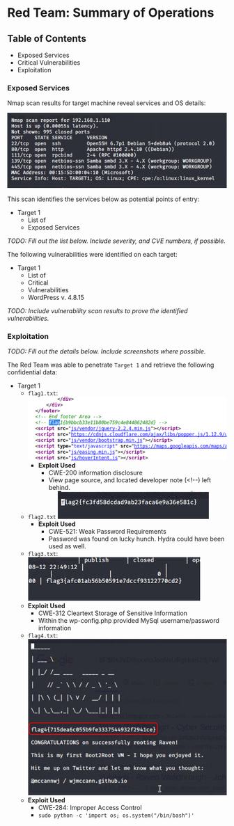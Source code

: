 # Red Team: Summary of Operations

## Table of Contents
- Exposed Services
- Critical Vulnerabilities
- Exploitation

### Exposed Services

Nmap scan results for target machine reveal services and OS details:

![target 1](https://github.com/tajambois/Home-Work/blob/main/Final%20Project/images/2021-02-22_20h21_56.png)

This scan identifies the services below as potential points of entry:
- Target 1
  - List of
  - Exposed Services

_TODO: Fill out the list below. Include severity, and CVE numbers, if possible._

The following vulnerabilities were identified on each target:
- Target 1
  - List of
  - Critical
  - Vulnerabilities
  - WordPress v. 4.8.15

_TODO: Include vulnerability scan results to prove the identified vulnerabilities._

### Exploitation
_TODO: Fill out the details below. Include screenshots where possible._

The Red Team was able to penetrate `Target 1` and retrieve the following confidential data:
- Target 1
  - `flag1.txt`:
![Flag 1](https://github.com/tajambois/Home-Work/blob/main/Final%20Project/images/flag1.png)
    - **Exploit Used**
      - CWE-200 information disclosure
      - View page source, and located developer note (<!--) left behind.
  - `flag2.txt`
![Flag 2](https://github.com/tajambois/Home-Work/blob/main/Final%20Project/images/flag2.png)
    - **Exploit Used**
      - CWE-521: Weak Password Requirements
      - Password was found on lucky hunch. Hydra could have been used as well.
  - `flag3.txt`:
![Flag 3](https://github.com/tajambois/Home-Work/blob/main/Final%20Project/images/flag3.png)
   - **Exploit Used**
      - CWE-312 Cleartext Storage of Sensitive Information
      - Within the wp-config.php provided MySql username/password information
  - `flag4.txt`:
![Flag4](https://github.com/tajambois/Home-Work/blob/main/Final%20Project/images/flag4.png)
  - **Exploit Used**
      - CWE-284: Improper Access Control
      - `sudo python -c 'import os; os.system("/bin/bash")'`



